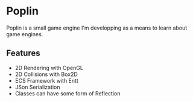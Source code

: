 # Poplin
 Poplin is a small game engine I'm developping as a means to learn about game engines.

## Features
- 2D Rendering with OpenGL
- 2D Collisions with Box2D
- ECS Framework with Entt
- JSon Serialization
- Classes can have some form of Reflection
